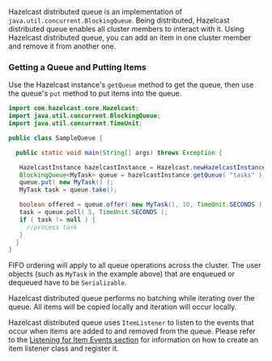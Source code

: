 
Hazelcast distributed queue is an implementation of `java.util.concurrent.BlockingQueue`. Being distributed, Hazelcast distributed queue enables all cluster members to interact with it. Using Hazelcast distributed queue, you can add an item in one cluster member and remove it from another one.

### Getting a Queue and Putting Items

Use the Hazelcast instance's `getQueue` method to get the queue, then use the queue's `put` method to put items into the queue.

```java
import com.hazelcast.core.Hazelcast;
import java.util.concurrent.BlockingQueue;
import java.util.concurrent.TimeUnit;

public class SampleQueue {

  public static void main(String[] args) throws Exception {

   HazelcastInstance hazelcastInstance = Hazelcast.newHazelcastInstance();
   BlockingQueue<MyTask> queue = hazelcastInstance.getQueue( "tasks" );
   queue.put( new MyTask() );
   MyTask task = queue.take();

   boolean offered = queue.offer( new MyTask(), 10, TimeUnit.SECONDS );
   task = queue.poll( 5, TimeUnit.SECONDS );
   if ( task != null ) {
     //process task
   }
  }
} 
```

FIFO ordering will apply to all queue operations across the cluster. The user objects (such as `MyTask` in the example above) that are enqueued or dequeued have to be `Serializable`.

Hazelcast distributed queue performs no batching while iterating over the queue. All items will be copied locally and iteration will occur locally.

Hazelcast distributed queue uses `ItemListener` to listen to the events that occur when items are added to and removed from the queue. Please refer to the [Listening for Item Events section](/07_Distributed_Events/200_Distributed_Object_Events/07_Listening_for_Item_Events.md) for information on how to create an item listener class and register it.
